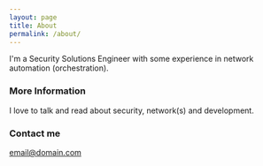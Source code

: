 ```yaml
---
layout: page
title: About
permalink: /about/
---
```


I'm a Security Solutions Engineer with some experience in network automation (orchestration).

### More Information

I love to talk and read about security, network(s) and development.

### Contact me

[email@domain.com](mailto:email@domain.com)
